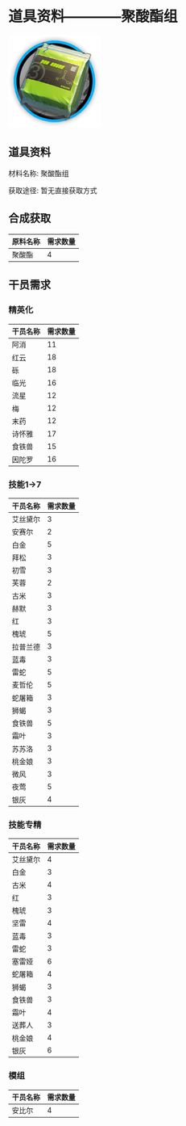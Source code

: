 # 道具资料————聚酸酯组

![聚酸酯组](./matIcons/聚酸酯组.png)

## 道具资料

材料名称: 聚酸酯组

获取途径: 暂无直接获取方式

## 合成获取

| 原料名称 | 需求数量  |
|---------|-----|
| 聚酸酯  |   4  |
## 干员需求

### 精英化
| 干员名称 | 需求数量  |
|---------|-----|
| 阿消  |   11  |
| 红云  |   18  |
| 砾  |   18  |
| 临光  |   16  |
| 流星  |   12  |
| 梅  |   12  |
| 末药  |   12  |
| 诗怀雅  |   17  |
| 食铁兽  |   15  |
| 因陀罗  |   16  |

### 技能1→7
| 干员名称 | 需求数量  |
|---------|-----|
| 艾丝黛尔  |   3  |
| 安赛尔  |   2  |
| 白金  |   5  |
| 拜松  |   3  |
| 初雪  |   3  |
| 芙蓉  |   2  |
| 古米  |   3  |
| 赫默  |   3  |
| 红  |   3  |
| 槐琥  |   5  |
| 拉普兰德  |   3  |
| 蓝毒  |   3  |
| 雷蛇  |   5  |
| 麦哲伦  |   5  |
| 蛇屠箱  |   3  |
| 狮蝎  |   3  |
| 食铁兽  |   5  |
| 霜叶  |   3  |
| 苏苏洛  |   3  |
| 桃金娘  |   3  |
| 微风  |   3  |
| 夜莺  |   5  |
| 银灰  |   4  |

### 技能专精
| 干员名称 | 需求数量  |
|---------|-----|
| 艾丝黛尔  |   4  |
| 白金  |   3  |
| 古米  |   4  |
| 红  |   3  |
| 槐琥  |   3  |
| 坚雷  |   4  |
| 蓝毒  |   3  |
| 雷蛇  |   3  |
| 塞雷娅  |   6  |
| 蛇屠箱  |   4  |
| 狮蝎  |   3  |
| 食铁兽  |   3  |
| 霜叶  |   4  |
| 送葬人  |   3  |
| 桃金娘  |   4  |
| 银灰  |   6  |

### 模组
| 干员名称 | 需求数量  |
|---------|-----|
| 安比尔  |   4  |
